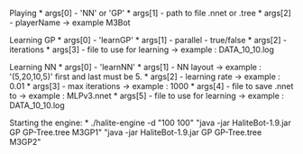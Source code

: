 Playing
     * args[0] - 'NN' or 'GP'
     * args[1] - path to file .nnet or .tree
     * args[2] - playerName -> example M3Bot
     
Learning GP
     * args[0] - 'learnGP'
     * args[1] - parallel - true/false
     * args[2] - iterations
     * args[3] - file to use for learning -> example : DATA_10_10.log
     
Learning NN
     * args[0] - 'learnNN'
     * args[1] - NN layout -> example : '(5,20,10,5)' first and last must be 5.
     * args[2] - learning rate -> example : 0.01
     * args[3] - max iterations -> example : 1000
     * args[4] - file to save .nnet to -> example : MLPv3.nnet
     * args[5] - file to use for learning -> example : DATA_10_10.log

Starting the engine:
     * ./halite-engine -d "100 100" "java -jar HaliteBot-1.9.jar GP GP-Tree.tree M3GP1" "java -jar HaliteBot-1.9.jar GP GP-Tree.tree M3GP2"

